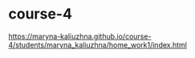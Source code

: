 # course-4
https://maryna-kaliuzhna.github.io/course-4/students/maryna_kaliuzhna/home_work1/index.html
